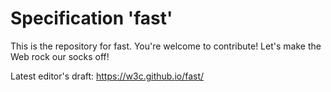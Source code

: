 
# Specification 'fast'

This is the repository for fast. You're welcome to contribute! Let's make the Web rock our socks
off!

Latest editor's draft: https://w3c.github.io/fast/
